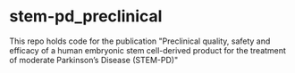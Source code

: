 # stem-pd_preclinical
This repo holds code for the publication "Preclinical quality, safety and efficacy of a human embryonic stem cell-derived product for the treatment of moderate Parkinson’s Disease (STEM-PD)"
